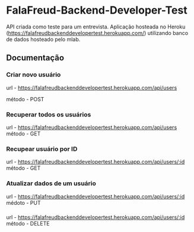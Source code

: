 # FalaFreud-Backend-Developer-Test
API criada como teste para um entrevista.
Aplicação hosteada no Heroku (https://falafreudbackenddevelopertest.herokuapp.com/) utilizando banco de dados hosteado pelo mlab.

## Documentação
### Criar novo usuário

url - https://falafreudbackenddevelopertest.herokuapp.com/api/users

método - POST

### Recuperar todos os usuários

url - https://falafreudbackenddevelopertest.herokuapp.com/api/users  
método - GET

### Recupear usuário por ID

url - https://falafreudbackenddevelopertest.herokuapp.com/api/users/:id  
método - GET

### Atualizar dados de um usuário

url - https://falafreudbackenddevelopertest.herokuapp.com/api/users/:id  
médoto - PUT

###

url - https://falafreudbackenddevelopertest.herokuapp.com/api/users/:id  
método - DELETE

